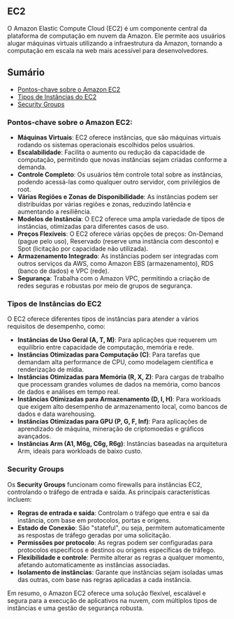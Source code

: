 ## EC2

O Amazon Elastic Compute Cloud (EC2) é um componente central da plataforma de computação em nuvem da Amazon. Ele permite aos usuários alugar máquinas virtuais utilizando a infraestrutura da Amazon, tornando a computação em escala na web mais acessível para desenvolvedores.

## Sumário  

- [Pontos-chave sobre o Amazon EC2](#pontos-chave-sobre-o-amazon-ec2)
- [Tipos de Instâncias do EC2](#tipos-de-instâncias-do-ec2)
- [Security Groups](#security-groups)

### Pontos-chave sobre o Amazon EC2:

- **Máquinas Virtuais**: EC2 oferece instâncias, que são máquinas virtuais rodando os sistemas operacionais escolhidos pelos usuários.
- **Escalabilidade**: Facilita o aumento ou redução da capacidade de computação, permitindo que novas instâncias sejam criadas conforme a demanda.
- **Controle Completo**: Os usuários têm controle total sobre as instâncias, podendo acessá-las como qualquer outro servidor, com privilégios de root.
- **Várias Regiões e Zonas de Disponibilidade**: As instâncias podem ser distribuídas por várias regiões e zonas, reduzindo latência e aumentando a resiliência.
- **Modelos de Instância**: O EC2 oferece uma ampla variedade de tipos de instâncias, otimizadas para diferentes casos de uso.
- **Preços Flexíveis**: O EC2 oferece várias opções de preços: On-Demand (pague pelo uso), Reservado (reserve uma instância com desconto) e Spot (licitação por capacidade não utilizada).
- **Armazenamento Integrado**: As instâncias podem ser integradas com outros serviços da AWS, como Amazon EBS (armazenamento), RDS (banco de dados) e VPC (rede).
- **Segurança**: Trabalha com o Amazon VPC, permitindo a criação de redes seguras e robustas por meio de grupos de segurança.

### Tipos de Instâncias do EC2

O EC2 oferece diferentes tipos de instâncias para atender a vários requisitos de desempenho, como:

- **Instâncias de Uso Geral (A, T, M)**: Para aplicações que requerem um equilíbrio entre capacidade de computação, memória e rede.
- **Instâncias Otimizadas para Computação (C)**: Para tarefas que demandam alta performance de CPU, como modelagem científica e renderização de mídia.
- **Instâncias Otimizadas para Memória (R, X, Z)**: Para cargas de trabalho que processam grandes volumes de dados na memória, como bancos de dados e análises em tempo real.
- **Instâncias Otimizadas para Armazenamento (D, I, H)**: Para workloads que exigem alto desempenho de armazenamento local, como bancos de dados e data warehousing.
- **Instâncias Otimizadas para GPU (P, G, F, Inf)**: Para aplicações de aprendizado de máquina, mineração de criptomoedas e gráficos avançados.
- **Instâncias Arm (A1, M6g, C6g, R6g)**: Instâncias baseadas na arquitetura Arm, ideais para workloads de baixo custo.

### Security Groups

Os **Security Groups** funcionam como firewalls para instâncias EC2, controlando o tráfego de entrada e saída. As principais características incluem:

- **Regras de entrada e saída**: Controlam o tráfego que entra e sai da instância, com base em protocolos, portas e origens.
- **Estado de Conexão**: São "stateful", ou seja, permitem automaticamente as respostas de tráfego geradas por uma solicitação.
- **Permissões por protocolo**: As regras podem ser configuradas para protocolos específicos e destinos ou origens específicas de tráfego.
- **Flexibilidade e controle**: Permite alterar as regras a qualquer momento, afetando automaticamente as instâncias associadas.
- **Isolamento de instâncias**: Garante que instâncias sejam isoladas umas das outras, com base nas regras aplicadas a cada instância.

Em resumo, o Amazon EC2 oferece uma solução flexível, escalável e segura para a execução de aplicativos na nuvem, com múltiplos tipos de instâncias e uma gestão de segurança robusta.
